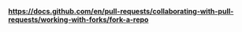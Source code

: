**https://docs.github.com/en/pull-requests/collaborating-with-pull-requests/working-with-forks/fork-a-repo**
